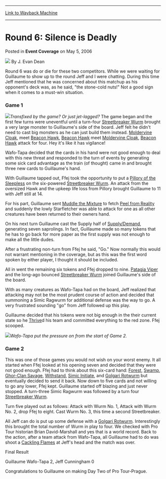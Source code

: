 
---
[Link to Wayback Machine](https://web.archive.org/web/20160927035739/http://magic.wizards.com/en/articles/archive/event-coverage/round-6-silence-deadly-2006-05-05)

[_metadata_:author]:- "J. Evan Dean"
[_metadata_:description]:- "Round 6 was do or die for these two competitors. While we were waiting for Guillaume to show up to the round Jeff and I were chatting. During this time Jeff mentioned that he was concerned about this matchup as his opponent's deck was, as he said, `the stone-cold nuts!` Not a good sign when it comes to a must-win situation."
[_metadata_:generator]:- "Drupal 7 (http://drupal.org)"
[_metadata_:node]:- "542446"
[_metadata_:publish_date]:- "2006-05-05"
[_metadata_:source]:- "div-main-content"
[_metadata_:title]:- "Round 6: Silence is Deadly"
[_metadata_:wayback_capture_timestamp]:- "2016-09-27 03:57:39"
[_metadata_:wayback_raw_url]:- "https://web.archive.org/web/20160927035739id_/http://magic.wizards.com/en/articles/archive/event-coverage/round-6-silence-deadly-2006-05-05"
[_metadata_:wayback_url]:- "http://magic.wizards.com/en/articles/archive/event-coverage/round-6-silence-deadly-2006-05-05"
---


Round 6: Silence is Deadly
==========================



 Posted in **Event Coverage**
 on May 5, 2006 






![](https://media.magic.wizards.com/styles/auth_small/public/generic-avatar-150_128.png)
By J. Evan Dean











Round 6 was do or die for these two competitors. While we were waiting for Guillaume to show up to the round Jeff and I were chatting. During this time Jeff mentioned that he was concerned about this matchup as his opponent's deck was, as he said, "the stone-cold nuts!" Not a good sign when it comes to a must-win situation.


### Game 1


![](https://media.magic.wizards.com/image_legacy_migration/sideboard/images/ptpra06/fm6_cunningham.jpg)*Transfixed by the game? Or just jet-lagged?*
The game began and the first few turns were uneventful until a turn-four [Streetbreaker Wurm](http://gatherer.wizards.com/Pages/Card/Details.aspx?name=Streetbreaker+Wurm) brought a very large monster to Guillaume's side of the board. Jeff felt he didn't need to cast big monsters as he can just build them instead. [Moldervine Cloak](http://gatherer.wizards.com/Pages/Card/Details.aspx?name=Moldervine+Cloak), meet [Beacon Hawk](http://gatherer.wizards.com/Pages/Card/Details.aspx?name=Beacon+Hawk), [Beacon Hawk](http://gatherer.wizards.com/Pages/Card/Details.aspx?name=Beacon+Hawk) meet [Moldervine Cloak](http://gatherer.wizards.com/Pages/Card/Details.aspx?name=Moldervine+Cloak), [Beacon Hawk](http://gatherer.wizards.com/Pages/Card/Details.aspx?name=Beacon+Hawk) attack for four. Hey it's like it has vigilance!


Wafo-Tapa decided that the cards in his hand were not good enough to deal with this new threat and responded to the turn of events by generating some sick card advantage as the train (of thought) came in and brought three new cards to Guillaume's hand.


With Guillaume tapped out, Ffej took the opportunity to put a [Pillory of the Sleepless](http://gatherer.wizards.com/Pages/Card/Details.aspx?name=Pillory+of+the+Sleepless) on the six-powered [Streetbreaker Wurm](http://gatherer.wizards.com/Pages/Card/Details.aspx?name=Streetbreaker+Wurm). An attack from the oversized Hawk and the upkeep life loss from Pillory brought Guillaume to 11 with Jeff still at 14.


For his part, Guillaume sent [Muddle the Mixture](http://gatherer.wizards.com/Pages/Card/Details.aspx?name=Muddle+the+Mixture) to fetch [Peel from Reality](http://gatherer.wizards.com/Pages/Card/Details.aspx?name=Peel+from+Reality) and suddenly the lowly Starfletcher was able to attack for one as all other creatures have been returned to their owners hand.


On his next turn Guillaume cast the Supply half of [Supply/Demand](http://gatherer.wizards.com/Pages/Card/Details.aspx?name=Supply%2FDemand), generating seven saprolings. In fact, Guillaume made so many tokens that he has to go back for more paper as the first supply was not enough to make all the little dudes.


After a frustrating non-turn from Ffej he said, "Go." Now normally this would not warrant mentioning in the coverage, but as this was the first word spoken by either player, I thought it should be included.


All in went the remaining six tokens and Ffej dropped to nine. [Patagia Viper](http://gatherer.wizards.com/Pages/Card/Details.aspx?name=Patagia+Viper) and the long-ago bounced [Streetbreaker Wurm](http://gatherer.wizards.com/Pages/Card/Details.aspx?name=Streetbreaker+Wurm) joined Guillaume's side of the board.


With as many creatures as Wafo-Tapa had on the board, Jeff realized that attacking may not be the most prudent course of action and decided that summoning a Simic Ragwurm for additional defense was the way to go. A very frustrated sounding "go" from Jeff followed up this play.


Guillaume decided that his tokens were not big enough in the their current state so he [Thrive](http://gatherer.wizards.com/Pages/Card/Details.aspx?name=Thrive)d his team and committed everything to the red zone. Ffej scooped.


![](https://media.magic.wizards.com/image_legacy_migration/sideboard/images/ptpra06/fm6_wafotapa.jpg)*Wafo-Tapa put the pressure on from the start of Game 2.*
### Game 2


This was one of those games you would not wish on your worst enemy. It all started when Ffej looked at his opening seven and decided that they were not good enough. Ffej had to think about this six-card hand: [Forest](http://gatherer.wizards.com/Pages/Card/Details.aspx?name=Forest), [Swamp](http://gatherer.wizards.com/Pages/Card/Details.aspx?name=Swamp), [Ghor-Clan Savage](http://gatherer.wizards.com/Pages/Card/Details.aspx?name=Ghor-Clan+Savage), [Withstand](http://gatherer.wizards.com/Pages/Card/Details.aspx?name=Withstand), [Simic Initiate](http://gatherer.wizards.com/Pages/Card/Details.aspx?name=Simic+Initiate), and [Golgari Rotwurm](http://gatherer.wizards.com/Pages/Card/Details.aspx?name=Golgari+Rotwurm) but eventually decided to send it back. Now down to five cards and not willing to go any lower, Ffej kept. Guillaume started off blazing and just never stopped. A turn-three Simic Ragwurm was followed by a turn four [Streetbreaker Wurm](http://gatherer.wizards.com/Pages/Card/Details.aspx?name=Streetbreaker+Wurm).


Turn five played out as follows: Attack with Wurm No. 1, Attack with Wurm No. 2, drop Ffej to eight. Cast Wurm No. 3, this time a second Streetbreaker.


All Jeff can do is put up some defense with a [Golgari Rotwurm](http://gatherer.wizards.com/Pages/Card/Details.aspx?name=Golgari+Rotwurm). Interestingly this brought the total number of Wurm in play to four. We checked with Pro Tour historian Brian David-Marshall and yes that is a world record. Back to the action, after a team attack from Wafo-Tapa, all Guillaume had to do was shoot a [Cackling Flames](http://gatherer.wizards.com/Pages/Card/Details.aspx?name=Cackling+Flames) at Jeff's head and the match was over.


Final Result  

Guillaume Wafo-Tapa 2, Jeff Cunningham 0


Congratulations to Guillaume on making Day Two of Pro Tour-Prague.








